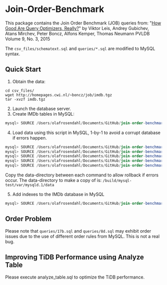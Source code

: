 # Join-Order-Benchmark

This package contains the Join Order Benchmark (JOB) queries from:
"[How Good Are Query Optimizers, Really?](http://www.vldb.org/pvldb/vol9/p204-leis.pdf)"
by Viktor Leis, Andrey Gubichev, Atans Mirchev, Peter Boncz, Alfons Kemper, Thomas Neumann
PVLDB Volume 9, No. 3, 2015


The `csv_files/schematext.sql` and `queries/*.sql` are modified to MySQL syntax.


## Quick Start

1. Obtain the data:
```shell
cd csv_files/
wget http://homepages.cwi.nl/~boncz/job/imdb.tgz
tar -xvzf imdb.tgz
```

2. Launch the database server.
3. Create IMDb tables in MySQL:

```sqlmysql
mysql> SOURCE /Users/olafrosendahl/Documents/GitHub/join-order-benchmark/csv_files/imdb-create-tables.sql
```

4. Load data using this script in MySQL, 1-by-1 to avoid a corrupt database if errors happen.
```sqlmysql
mysql> SOURCE /Users/olafrosendahl/Documents/GitHub/join-order-benchmark/csv_files/imdb-load-data-1.sql
mysql> SOURCE /Users/olafrosendahl/Documents/GitHub/join-order-benchmark/csv_files/imdb-load-data-2.sql
mysql> SOURCE /Users/olafrosendahl/Documents/GitHub/join-order-benchmark/csv_files/imdb-load-data-3.sql
mysql> SOURCE /Users/olafrosendahl/Documents/GitHub/join-order-benchmark/csv_files/imdb-load-data-4.sql
mysql> SOURCE /Users/olafrosendahl/Documents/GitHub/join-order-benchmark/csv_files/imdb-load-data-5.sql
```

Copy the data-directory between each command to allow rollback if errors occur. The data-directory to make a copy of is:
`/build/mysql-test/var/mysqld.1/data`

5. Add indexes to the IMDb database in MySQL
```sqlmysql
mysql> SOURCE /Users/olafrosendahl/Documents/GitHub/join-order-benchmark/csv_files/imdb-index-tables.sql
```

## Order Problem

Please note that `queries/17b.sql` and `queries/8d.sql` may exhibit order issues due to the use of different order rules from MySQL. This is not a real bug.

## Improving TiDB Performance using Analyze Table
Please execute analyze_table.sql to optimize the TiDB performance.
